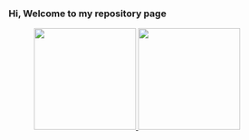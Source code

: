 ### Hi, Welcome to my repository page


<div style="margin-left:45px;">
<a href="https://github.com/seu-usuário-aqui">
<img height="180em" src="https://github-readme-stats.vercel.app/api?username=kayua&show_icons=true&theme=default&include_all_commits=true&count_private=true"/>
<img height="180em"src="https://github-readme-stats.vercel.app/api/top-langs/?username=kayua&layout=compact&langs_count=10&theme=default"/>
</div>
